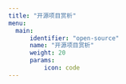 ```yaml
---
title: "开源项目赏析"
menu:
  main:
      identifier: "open-source"
      name: "开源项目赏析"
      weight: 20
      params:
          icon: code
---
```


